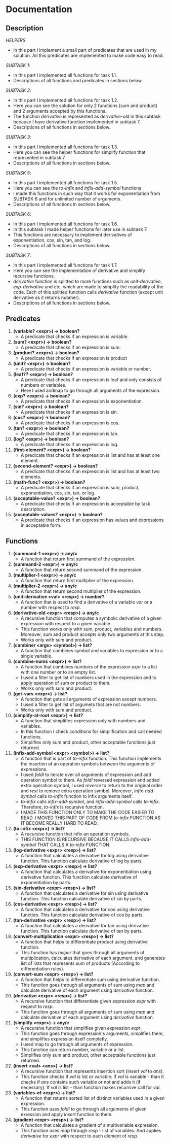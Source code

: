 # Documentation
## Description
*HELPERS*
   - In this part I implement a small part of predicates that are used in my solution. All this predicates are implemented to make code easy to read.

*SUBTASK 1*:
   - In this part I implemented all functions for task 1.1.
   - Descriptions of all functions and predicates in sections below.

*SUBTASK 2*:
   - In this part I implemented all functions for task 1.2.
   - Here you can see the solution for only 2 functions (sum and product) and 2 arguments accepted by this functions.
   - The function *derivative* is represented as *derivative-old* in this subtask because I have derivative function implemented in subtask 7.
   - Descriptions of all functions in sections below.

*SUBTASK 3*:
   - In this part I implemented all functions for task 1.3.
   - Here you can see the helper functions for simplify function that represented in subtask 7.
   - Descriptions of all functions in sections below.

*SUBTASK 5*:
   - In this part I implemented all functions for task 1.5.
   - Here you can see the *to-infix* and *infix-add-symbol* functions.
   - I made this functions in such way that it works for exponentiation from SUBTASK 6 and for unlimited number of arguments.
   - Descriptions of all functions in sections below.

*SUBTASK 6*:
   - In this part I implemented all functions for task 1.6.
   - In this subtask I made helper functions for later use in subtask 7.
   - This functions are necessary to implement derivatives of exponentiation, cos, sin, tan, and log.
   - Descriptions of all functions in sections below.

*SUBTASK 7*:
   - In this part I implemented all functions for task 1.7.
   - Here you can see the implementation of derivative and simplify recursive functions.
   - *derivative* function is splitted to more functions such as *unit-derivative*, *exp-derivative* and etc. which are made to simplify the readability of the code. Each of this splitted function calls *derivative* function (except unit derivative as it returns nubmer).
   - Descriptions of all functions in sections below.

## Predicates
1. **(variable? \<expr\>) -> boolean?**
   - A predicate that checks if an expression is variable.
1. **(sum? \<expr\>) -> boolean?**
   - A predicate that checks if an expression is sum.
1. **(product? \<expr\>) -> boolean?**
   - A predicate that checks if an expression is product
1. **(unit? \<expr\>) -> boolean?**
   - A predicate that checks if an expression is variable or number.
1. **(leaf?? \<expr\>) -> boolean?**
   - A predicate that checks if an expression is leaf and only consists of numbers or variables.
   - Here I used andmap to go through all arguments of the expression.
1. **(exp? \<expr\>) -> boolean?**
   - A predicate that checks if an expression is exponentiation.
1. **(sin? \<expr\>) -> boolean?**
   - A predicate that checks if an expression is sin.
1. **(cos? \<expr\>) -> boolean?**
   - A predicate that checks if an expression is cos.
1. **(tan? \<expr\>) -> boolean?**
   - A predicate that checks if an expression is tan.
1. **(log? \<expr\>) -> boolean?**
   - A predicate that checks if an expression is log.
1. **(first-element? \<expr\>) -> boolean?**
   - A predicate that checks if an expression is list and has at least one element.
1. **(second-element? \<expr\>) -> boolean?**
   - A predicate that checks if an expression is list and has at least two elements.
1. **(math-func? \<expr\>) -> boolean?**
   - A predicate that checks if an expression is sum, product, exponentiation, cos, sin, tan, or log.
1. **(acceptable-value? \<expr\>) -> boolean?**
   - A predicate that checks if an expression is acceptable by task description.
1. **(acceptable-values? \<expr\>) -> boolean?**
   - A predicate that checks if an expression has values and expressions in acceptable form.

## Functions
1. **(summand-1 \<expr\>) -> any/c**
   - A function that return first summand of the expression.
1. **(summand-2 \<expr\>) -> any/c**
   - A function that return second summand of the expression.
1. **(multiplier-1 \<expr\>) -> any/c**
   - A function that return first multiplier of the expression.
1. **(multiplier-2 \<expr\>) -> any/c**
   - A function that return second multiplier of the expression.
1. **(unit-derivative \<val\> \<resp\>) -> number?**
   - A function that is used to find a derivative of a variable *var* or a number with respect to *resp*.
1. **(derivative-old \<expr\> \<resp\>) -> any/c**
   - A recursive function that computes a symbolic derivative of a given expression with respect to a given variable. 
   - This function works only with sum, product, variables and numbers. Moreover, sum and product accepts only two arguments at this step.
   - Works only with sum and product.
1. **(combiner \<args\> \<symbol\>) -> list?**
   - A function that combines symbol and variables to expression or to a single variable.
1. **(combine-nums \<expr\>) -> list?**
   - A function that combines numbers of the expression *expr* to a list with one number or to an empty list.
   - I used a filter to get list of numbers used in the expression and to apply operation of sum or product to them.
   - Works only with sum and product.
1. **(get-vars \<expr\>) -> list?**
   - A function that gets all arguments of expression except numbers.
   - I used a filter to get list of argumets that are not numbers.
   - Works only with sum and product.
1. **(simplify-at-root \<expr\>) -> list?**
   - A function that simplifies expression only with numbers and variables.
   - In this function I check conditions for simplification and call needed functions.
   - Simplifies only sum and product, other acceptable functions just returned.
1. **(infix-add-symbol \<expr\> \<symbol\>) -> list?**
   - A function that is part of *to-infix* function. This function implements the insertion of an operation symbols between the arguments of expressions.
   - I used *foldl* to iterate over all arguments of expression and add operation symbol to them. As *foldl* reversed expression and added extra operation symbol, I used *reverse* to return to the original order and *rest* to remove extra operation symbol. Moreover, *infix-add-symbol* calls *to-infix* function to infix arguments itself.
   - *to-infix* calls *infix-add-symbol*, and *infix-add-symbol* calls *to-infix*. Therefore, *to-infix* is recursive function.
   - I MADE THIS FUNCTION ONLY TO MAKE THE CODE EASIER TO READ. I MOVED THIS PART OF CODE FROM *to-infix* FUNCTION AS IT BECOME REALLY HARD TO READ.
1. **(to-infix \<expr\>) -> list?**
   - A recursive function that infix an operation symbols.
   - THIS FUNCTION IS RECURSIVE BECAUSE IT CALLS *infix-add-symbol* THAT CALLS A *to-infix* FUNCTION.
1. **(log-derivative \<expr\> \<resp\>) -> list?**
   - A function that calculates a derivative for log using derivative function. This function calculate derivative of log by parts.
1. **(exp-derivative \<expr\> \<resp\>) -> list?**
   - A function that calculates a derivative for exponentiation using derivative function. This function calculate derivative of exponentiation by parts.
1. **(sin-derivative \<expr\> \<resp\>) -> list?**
   - A function that calculates a derivative for sin using derivative function. This function calculate derivative of sin by parts.
1. **(cos-derivative \<expr\> \<resp\>) -> list?**
   - A function that calculates a derivative for cos using derivative function. This function calculate derivative of cos by parts.
1. **(tan-derivative \<expr\> \<resp\>) -> list?**
   - A function that calculates a derivative for tan using derivative function. This function calculate derivative of tan by parts.
1. **(convert-multiplication \<expr\> \<resp\>) -> list?**
   - A function that helps to differentiate product using derivative function.
   - This function has *helper* that goes through all arguments of multiplication, calculates derivative of each argument, and generates list of lists that represents sum of products (According to differentiation rules).
1. **(convert-sum \<expr\> \<resp\>) -> list?**
   - A function that helps to differentiate sum using derivative function.
   - This function goes through all arguments of sum using *map* and calculate derivative of each argument using *derivative* function.
1. **(derivative \<expr\> \<resp\>) -> list?**
   - A recursive function that differentiate given expression *expr* with respect to *resp*.
   - This function goes through all arguments of sum using *map* and calculate derivative of each argument using *derivative* function.
1. **(simplify \<expr\>) -> any/c**
   - A recursive function that simplifies given expression *expr*.
   - This function goes through expression's arguments, simplifies them, and simplifies expression itself completly.
   - I used map to go through all arguments of expression.
   - This function can return number, variable or a list.
   - Simplifies only sum and product, other acceptable functions just returned.
1. **(insert \<val\> \<ans\>) -> list?**
   - A recursive function that represents insertion sort (insert *val* to *ans*).
   - This function checks if *val* is list or variable. If *val* is variable - than it checks if *ans* contains such variable or not and adds it (if necessary). If *val* is list - than function makes recursive call for *val*.
1. **(variables-of \<expr\>) -> list?**
   - A function that returns sorted list of distinct variables used in a given expression.
   - This function uses *foldl* to go through all arguments of given exression and apply *insert* function to them.
1. **(gradient \<expr\> \<resp\>) -> list?**
   - A function that calculates a gradient of a multivariable expression.
   - This function uses *map* through *resp* - list of variables. And applies *derivative* for *expr* with respect to each element of *resp*.
